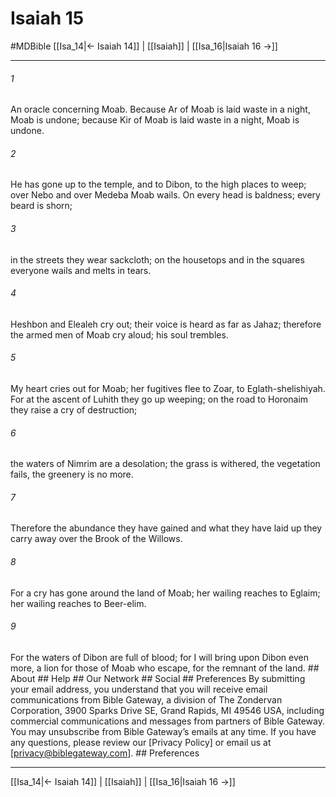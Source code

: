 # Isaiah 15
#MDBible
[[Isa_14|← Isaiah 14]] | [[Isaiah]] | [[Isa_16|Isaiah 16 →]]

***


###### 1 
An oracle concerning Moab. Because Ar of Moab is laid waste in a night, Moab is undone; because Kir of Moab is laid waste in a night, Moab is undone. 

###### 2 
He has gone up to the temple, and to Dibon, to the high places to weep; over Nebo and over Medeba Moab wails. On every head is baldness; every beard is shorn; 

###### 3 
in the streets they wear sackcloth; on the housetops and in the squares everyone wails and melts in tears. 

###### 4 
Heshbon and Elealeh cry out; their voice is heard as far as Jahaz; therefore the armed men of Moab cry aloud; his soul trembles. 

###### 5 
My heart cries out for Moab; her fugitives flee to Zoar, to Eglath-shelishiyah. For at the ascent of Luhith they go up weeping; on the road to Horonaim they raise a cry of destruction; 

###### 6 
the waters of Nimrim are a desolation; the grass is withered, the vegetation fails, the greenery is no more. 

###### 7 
Therefore the abundance they have gained and what they have laid up they carry away over the Brook of the Willows. 

###### 8 
For a cry has gone around the land of Moab; her wailing reaches to Eglaim; her wailing reaches to Beer-elim. 

###### 9 
For the waters of Dibon are full of blood; for I will bring upon Dibon even more, a lion for those of Moab who escape, for the remnant of the land. ## About ## Help ## Our Network ## Social ## Preferences By submitting your email address, you understand that you will receive email communications from Bible Gateway, a division of The Zondervan Corporation, 3900 Sparks Drive SE, Grand Rapids, MI 49546 USA, including commercial communications and messages from partners of Bible Gateway. You may unsubscribe from Bible Gateway&rsquo;s emails at any time. If you have any questions, please review our [Privacy Policy] or email us at [privacy@biblegateway.com]. ## Preferences

***

[[Isa_14|← Isaiah 14]] | [[Isaiah]] | [[Isa_16|Isaiah 16 →]]
